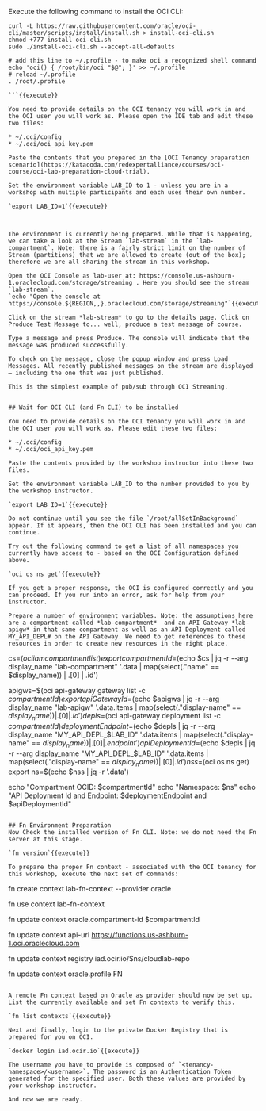 Execute the following command to install the OCI CLI:
```
curl -L https://raw.githubusercontent.com/oracle/oci-cli/master/scripts/install/install.sh > install-oci-cli.sh
chmod +777 install-oci-cli.sh
sudo ./install-oci-cli.sh --accept-all-defaults

# add this line to ~/.profile - to make oci a recognized shell command
echo 'oci() { /root/bin/oci "$@"; }' >> ~/.profile
# reload ~/.profile
. /root/.profile

```{{execute}}

You need to provide details on the OCI tenancy you will work in and the OCI user you will work as. Please open the IDE tab and edit these two files:

* ~/.oci/config
* ~/.oci/oci_api_key.pem

Paste the contents that you prepared in the [OCI Tenancy preparation scenario](https://katacoda.com/redexpertalliance/courses/oci-course/oci-lab-preparation-cloud-trial). 

Set the environment variable LAB_ID to 1 - unless you are in a workshop with multiple participants and each uses their own number.

`export LAB_ID=1`{{execute}}



The environment is currently being prepared. While that is happening, we can take a look at the Stream `lab-stream` in the `lab-compartment`. Note: there is a fairly strict limit on the number of Stream (partitions) that we are allowed to create (out of the box); therefore we are all sharing the stream in this workshop.

Open the OCI Console as lab-user at: https://console.us-ashburn-1.oraclecloud.com/storage/streaming . Here you should see the stream `lab-stream`. 
`echo "Open the console at https://console.${REGION,,}.oraclecloud.com/storage/streaming"`{{execute}}

Click on the stream *lab-stream* to go to the details page. Click on Produce Test Message to... well, produce a test message of course.

Type a message and press Produce. The console will indicate that the message was produced successfully.

To check on the message, close the popup window and press Load Messages. All recently published messages on the stream are displayed – including the one that was just published.

This is the simplest example of pub/sub through OCI Streaming.


## Wait for OCI CLI (and Fn CLI) to be installed

You need to provide details on the OCI tenancy you will work in and the OCI user you will work as. Please edit these two files:

* ~/.oci/config
* ~/.oci/oci_api_key.pem

Paste the contents provided by the workshop instructor into these two files.

Set the environment variable LAB_ID to the number provided to you by the workshop instructor.

`export LAB_ID=1`{{execute}}

Do not continue until you see the file `/root/allSetInBackground` appear. If it appears, then the OCI CLI has been installed and you can continue.

Try out the following command to get a list of all namespaces you currently have access to - based on the OCI Configuration defined above.

`oci os ns get`{{execute}} 

If you get a proper response, the OCI is configured correctly and you can proceed. If you run into an error, ask for help from your instructor.

Prepare a number of environment variables. Note: the assumptions here are a compartment called *lab-compartment*  and an API Gateway *lab-apigw* in that same compartment as well as an API Deployment called MY_API_DEPL# on the API Gateway. We need to get references to these resources in order to create new resources in the right place.  

```
cs=$(oci iam compartment list)
export compartmentId=$(echo $cs | jq -r --arg display_name "lab-compartment" '.data | map(select(."name" == $display_name)) | .[0] | .id')

apigws=$(oci api-gateway gateway list -c $compartmentId)
export apiGatewayId=$(echo $apigws | jq -r --arg display_name "lab-apigw" '.data.items | map(select(."display-name" == $display_name)) | .[0] | .id')
depls=$(oci api-gateway deployment list -c $compartmentId)
deploymentEndpoint=$(echo $depls | jq -r --arg display_name "MY_API_DEPL_$LAB_ID" '.data.items | map(select(."display-name" == $display_name)) | .[0] | .endpoint')
apiDeploymentId=$(echo $depls | jq -r --arg display_name "MY_API_DEPL_$LAB_ID" '.data.items | map(select(."display-name" == $display_name)) | .[0] | .id')
nss=$(oci os ns get)
export ns=$(echo $nss | jq -r '.data')

echo "Compartment OCID: $compartmentId"
echo "Namespace: $ns"
echo "API Deployment Id and Endpoint: $deploymentEndpoint and $apiDeploymentId"
```{{execute}}

## Fn Environment Preparation
Now Check the installed version of Fn CLI. Note: we do not need the Fn server at this stage.  

`fn version`{{execute}} 

To prepare the proper Fn context - associated with the OCI tenancy for this workshop, execute the next set of commands:

```
fn create context lab-fn-context --provider oracle

fn use context lab-fn-context

fn update context oracle.compartment-id $compartmentId

fn update context api-url https://functions.us-ashburn-1.oci.oraclecloud.com

fn update context registry iad.ocir.io/$ns/cloudlab-repo

fn update context oracle.profile FN
```{{execute}}

A remote Fn context based on Oracle as provider should now be set up. List the currently available and set Fn contexts to verify this.

`fn list contexts`{{execute}}

Next and finally, login to the private Docker Registry that is prepared for you on OCI.

`docker login iad.ocir.io`{{execute}}

The username you have to provide is composed of `<tenancy-namespace>/<username>`. The password is an Authentication Token generated for the specified user. Both these values are provided by your workshop instructor.

And now we are ready.